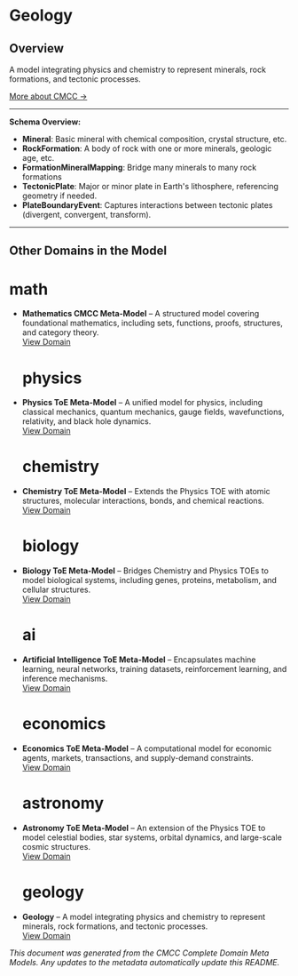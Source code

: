 # Geology
### 

## Overview
A model integrating physics and chemistry to represent minerals, rock formations, and tectonic processes.


[More about CMCC →](../README.md)

---

  
**Schema Overview:**
- **Mineral**: Basic mineral with chemical composition, crystal structure, etc.
- **RockFormation**: A body of rock with one or more minerals, geologic age, etc.
- **FormationMineralMapping**: Bridge many minerals to many rock formations
- **TectonicPlate**: Major or minor plate in Earth's lithosphere, referencing geometry if needed.
- **PlateBoundaryEvent**: Captures interactions between tectonic plates (divergent, convergent, transform).



---

## Other Domains in the Model

  # math
- **Mathematics CMCC Meta-Model** – A structured model covering foundational mathematics, including sets, functions, proofs, structures, and category theory.  
  [View Domain]()
  # physics
- **Physics ToE Meta-Model** – A unified model for physics, including classical mechanics, quantum mechanics, gauge fields, wavefunctions, relativity, and black hole dynamics.  
  [View Domain]()
  # chemistry
- **Chemistry ToE Meta-Model** – Extends the Physics TOE with atomic structures, molecular interactions, bonds, and chemical reactions.  
  [View Domain]()
  # biology
- **Biology ToE Meta-Model** – Bridges Chemistry and Physics TOEs to model biological systems, including genes, proteins, metabolism, and cellular structures.  
  [View Domain]()
  # ai
- **Artificial Intelligence ToE Meta-Model** – Encapsulates machine learning, neural networks, training datasets, reinforcement learning, and inference mechanisms.  
  [View Domain]()
  # economics
- **Economics ToE Meta-Model** – A computational model for economic agents, markets, transactions, and supply-demand constraints.  
  [View Domain]()
  # astronomy
- **Astronomy ToE Meta-Model** – An extension of the Physics TOE to model celestial bodies, star systems, orbital dynamics, and large-scale cosmic structures.  
  [View Domain]()
  # geology
- **Geology** – A model integrating physics and chemistry to represent minerals, rock formations, and tectonic processes.  
  [View Domain]()


*This document was generated from the CMCC Complete Domain Meta Models. Any updates to the metadata automatically update this README.*
